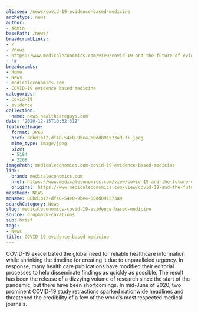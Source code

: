 ```yaml
---
aliases: /news/covid-19-evidence-based-medicine
archetype: news
author:
- Admin
basePath: /news/
breadcrumbLinks:
- /
- /news
- https://www.medicaleconomics.com/view/covid-19-and-the-future-of-evidence-based-medicine
- '#'
breadcrumbs:
- Home
- News
- medicaleconomics.com
- COVID-19 evidence based medicine
categories:
- covid-19
- evidence
collection:
  name: news.healthcareguys.com
date: '2020-12-15T10:32:31Z'
featuredImage:
  format: JPEG
  href: 88bd1b12-df40-54e0-9be4-60dd091573a9-fi.jpeg
  mime_type: image/jpeg
  size:
  - 5184
  - 2208
imagePath: medicaleconomics.com-covid-19-evidence-based-medicine
link:
  brand: medicaleconomics.com
  href: https://www.medicaleconomics.com/view/covid-19-and-the-future-of-evidence-based-medicine
  original: https://www.medicaleconomics.com/view/covid-19-and-the-future-of-evidence-based-medicine
mastHead: NEWS
mdName: 88bd1b12-df40-54e0-9be4-60dd091573a9
searchCategory: News
slug: medicaleconomics-covid-19-evidence-based-medicine
source: dropmark-curations
sub: brief
tags:
- News
title: COVID-19 evidence based medicine
---
```


COVID-19 exacerbated the global need for reliable healthcare information while shrinking the timeline for creating it due to unparalleled urgency. In response, many health care publications have modified their editorial processes to help disseminate findings as quickly as possible. The result has been the release of a dizzying volume of research since the start of the pandemic, but there have been shortcomings. In mid-June of 2020, two prominent COVID-19 study retractions sparked nationwide headlines and threatened the credibility of a few of the world’s most respected medical journals.